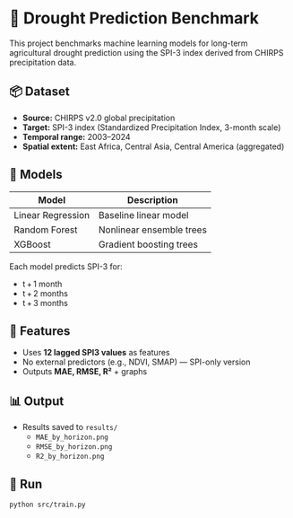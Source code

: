 # 🌾 Drought Prediction Benchmark

This project benchmarks machine learning models for long-term agricultural drought prediction using the SPI-3 index derived from CHIRPS precipitation data.

## 📦 Dataset

- **Source:** CHIRPS v2.0 global precipitation  
- **Target:** SPI-3 index (Standardized Precipitation Index, 3-month scale)  
- **Temporal range:** 2003–2024  
- **Spatial extent:** East Africa, Central Asia, Central America (aggregated)

## 🧠 Models

| Model              | Description              |
|-------------------|--------------------------|
| Linear Regression | Baseline linear model    |
| Random Forest     | Nonlinear ensemble trees |
| XGBoost           | Gradient boosting trees  |

Each model predicts SPI-3 for:
- t + 1 month
- t + 2 months
- t + 3 months

## 🔁 Features

- Uses **12 lagged SPI3 values** as features  
- No external predictors (e.g., NDVI, SMAP) — SPI-only version  
- Outputs **MAE, RMSE, R²** + graphs

## 📊 Output

- Results saved to `results/`
  - `MAE_by_horizon.png`
  - `RMSE_by_horizon.png`
  - `R2_by_horizon.png`

## 🚀 Run

```bash
python src/train.py
